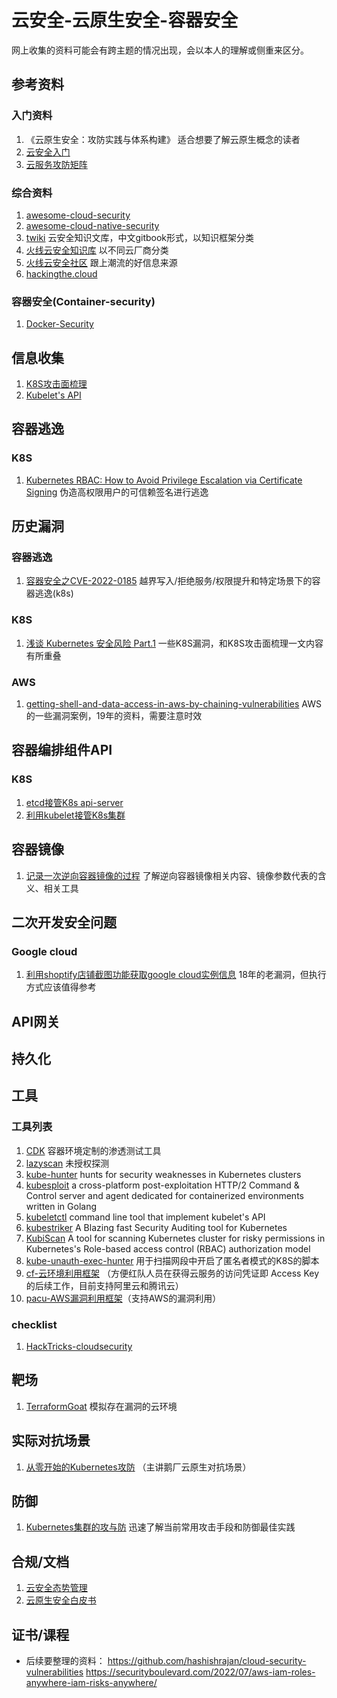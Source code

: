 # 云安全-云原生安全-容器安全

网上收集的资料可能会有跨主题的情况出现，会以本人的理解或侧重来区分。

## 参考资料

### 入门资料

1. 《云原生安全：攻防实践与体系构建》  适合想要了解云原生概念的读者
2. [云安全入门](https://github.com/Esonhugh/Attack_Code)
3. [云服务攻防矩阵](https://cloudsec.huoxian.cn/)

### 综合资料

1. [awesome-cloud-security](https://github.com/4ndersonLin/awesome-cloud-security)
2. [awesome-cloud-native-security](https://github.com/Metarget/awesome-cloud-native-security)
3. [twiki](https://github.com/teamssix/twiki)  云安全知识文库，中文gitbook形式，以知识框架分类
4. [火线云安全知识库](https://cloudsec.huoxian.cn/docs/articles) 以不同云厂商分类
5. [火线云安全社区](https://zone.huoxian.cn/t/yunanquan) 跟上潮流的好信息来源
6. [hackingthe.cloud](https://hackingthe.cloud/aws/general-knowledge/connection-tracking/)

### 容器安全(Container-security)

1. [Docker-Security](https://github.com/OWASP/Docker-Security)





## 信息收集

1. [K8S攻击面梳理](https://404.tips/kubernetes/2021-10-24-k8s_attack.html)
1. [Kubelet's API](https://github.com/cyberark/kubeletctl/blob/master/API_TABLE.md)


## 容器逃逸

### K8S
1. [Kubernetes RBAC: How to Avoid Privilege Escalation via Certificate Signing](https://blog.aquasec.com/kubernetes-rbac-privilige-escalation)  伪造高权限用户的可信赖签名进行逃逸

## 历史漏洞

### 容器逃逸
1. [容器安全之CVE-2022-0185](https://mp.weixin.qq.com/s/laNEglWo9GKeLKopkdVPlA) 越界写入/拒绝服务/权限提升和特定场景下的容器逃逸(k8s)

### K8S
1. [浅谈 Kubernetes 安全风险 Part.1](https://mp.weixin.qq.com/s/IwmXoUTVUdDHGplUgOLdlg) 一些K8S漏洞，和K8S攻击面梳理一文内容有所重叠

### AWS
1. [getting-shell-and-data-access-in-aws-by-chaining-vulnerabilities](https://blog.appsecco.com/getting-shell-and-data-access-in-aws-by-chaining-vulnerabilities-7630fa57c7ed) AWS的一些漏洞案例，19年的资料，需要注意时效

## 容器编排组件API

### K8S

1. [etcd接管K8s api-server](https://404.tips/kubernetes/2022-06-22-etcd-get-k8s-token.html)
1. [利用kubelet接管K8s集群](https://github.com/404tk/404tk.github.io/blob/master/_posts/2022-06-27-kubelet_exec.md)


## 容器镜像

1. [记录一次逆向容器镜像的过程](https://xz.aliyun.com/t/11262) 了解逆向容器镜像相关内容、镜像参数代表的含义、相关工具

## 二次开发安全问题

### Google cloud

1. [利用shoptify店铺截图功能获取google cloud实例信息](https://zone.huoxian.cn/d/2258-shopify-root) 18年的老漏洞，但执行方式应该值得参考



## API网关

## 持久化

## 工具

### 工具列表

1. [CDK](https://github.com/cdk-team/CDK) 容器环境定制的渗透测试工具
1. [lazyscan](https://github.com/404tk/lazyscan) 未授权探测
1. [kube-hunter](https://github.com/aquasecurity/kube-hunter) hunts for security weaknesses in Kubernetes clusters
1. [kubesploit](https://github.com/cyberark/kubesploit) a cross-platform post-exploitation HTTP/2 Command & Control server and agent dedicated for containerized environments written in Golang
1. [kubeletctl](https://github.com/cyberark/kubeletctl) command line tool that implement kubelet's API
1. [kubestriker](https://github.com/vchinnipilli/kubestriker) A Blazing fast Security Auditing tool for Kubernetes
1. [KubiScan](https://github.com/cyberark/KubiScan) A tool for scanning Kubernetes cluster for risky permissions in Kubernetes's Role-based access control (RBAC) authorization model
1. [kube-unauth-exec-hunter](https://github.com/cedowens/kube-unauth-exec-hunter) 用于扫描网段中开启了匿名者模式的K8S的脚本
2. [cf-云环境利用框架](https://wiki.teamssix.com/cf/) （方便红队人员在获得云服务的访问凭证即 Access Key 的后续工作，目前支持阿里云和腾讯云）
3. [pacu-AWS漏洞利用框架](https://github.com/RhinoSecurityLabs/pacu)（支持AWS的漏洞利用）

### checklist
1. [HackTricks-cloudsecurity](https://book.hacktricks.xyz/cloud-security)

## 靶场 

1. [TerraformGoat](https://github.com/HuoCorp/TerraformGoat) 模拟存在漏洞的云环境

## 实际对抗场景

1. [从零开始的Kubernetes攻防](https://github.com/neargle/my-re0-k8s-security) （主讲鹅厂云原生对抗场景）

## 防御
1. [Kubernetes集群的攻与防](https://mp.weixin.qq.com/s/dWuFhHND3HmkyMFkJ6S4HQ) 迅速了解当前常用攻击手段和防御最佳实践


## 合规/文档

1. [云安全态势管理](https://404.tips/cspm/2021-11-23-cspm.html)
2. [云原生安全白皮书](https://github.com/cncf/tag-security/blob/017e77ff380e303d80adb78e60a1f262e80df0e8/security-whitepaper/cloud-native-security-whitepaper.md)

## 证书/课程





* 后续要整理的资料：
https://github.com/hashishrajan/cloud-security-vulnerabilities
https://securityboulevard.com/2022/07/aws-iam-roles-anywhere-iam-risks-anywhere/

